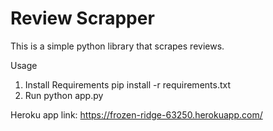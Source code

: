 # Review Scrapper
This is a simple python library that scrapes reviews.

Usage
1. Install Requirements pip install -r requirements.txt
2. Run python app.py

Heroku app link:
https://frozen-ridge-63250.herokuapp.com/

